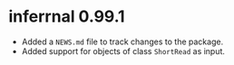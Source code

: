 # inferrnal 0.99.1

* Added a `NEWS.md` file to track changes to the package.
* Added support for objects of class `ShortRead` as input.
